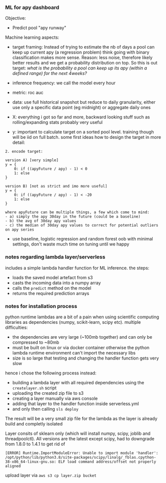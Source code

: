 ### ML for apy dashboard

Objective:

- Predict pool "apy runway"

Machine learning aspects:

- target framing: Instead of trying to estimate the nb of days a pool can keep up current apy (a regression problem)
  think going with binary classification makes more sense. Reason: less noise, therefore likely better results and we get a probability distribution
  on top. So this is out target:
  _what is the probability a pool can keep up its apy (within a defined range) for the next 4weeks?_

- inference frequency: we call the model every hour

- metric: roc auc

- data: use full historical snapshot but reduce to daily granularity, either use only a specific data point (eg midnight) or aggregate daily ones

- X: everything i got so far and more, backward looking stuff such as rolling/expanding stats probably very useful

- y: important to calculate target on a sorted pool level. training though will be iid on full batch. some first ideas how to design the target in more detail:

```
2. encode target:

version A) [very simple]
y = {
    0: if ((apyFuture / apy) - 1) < 0
    1: else
}

version B) [not as strict and imo more useful]
y = {
    0: if ((apyFuture / apy) - 1) < -20
    1: else
}

where apyFuture can be multiple things, a few which come to mind:
- a) simply the apy 30day in the future (could be a baseline)
- b) the avg of 30day apy values
- c) the median of 30day apy values to correct for potential outliers on apy series
```

- use baseline, logistic regression and random forest oob with minimal settings, don't waste much time on tuning until we happy

### notes regarding lambda layer/serverless

includes a simple lambda handler function for ML inference.
the steps:

- loads the saved model artefact from s3
- casts the incoming data into a numpy array
- calls the `predict` method on the model
- returns the required prediction arrays

### notes for installation process

python runtime lambdas are a bit of a pain when using scientific computing libraries as dependencies (numpy, scikit-learn, scipy etc). multiple difficulties:

- the dependencies are very large (~100mb together) and can only be compressed to ~80mb
- must be built on linux or via docker container otherwise the python lambda runtime environment can't import the necessary libs
- size is so large that testing and changing the handler function gets very slow

hence i chose the following process instead:

- building a lambda layer with all required dependencies using the `createlayer.sh` script
- uploading the created zip file to s3
- creating a layer manually via aws console
- adding that layer to the handler function inside serverless.yml
- and only then calling `sls deploy`

The result will be a very small zip file for the lambda as the layer is already build and completly isolated

Layer consits of sklearn only (which will install numpy, scipy, joblib and threadpoolctl). All versions are the latest except scipy, had to downgrade from 1.8.0 to 1.4.1 to get rid of

```
[ERROR] Runtime.ImportModuleError: Unable to import module 'handler': /opt/python/lib/python3.8/site-packages/scipy/linalg/_fblas.cpython-38-x86_64-linux-gnu.so: ELF load command address/offset not properly aligned
```

upload layer via `aws s3 cp layer.zip bucket`
